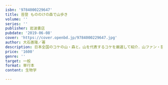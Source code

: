 ```yaml
---
isbn: '9784000229647'
title: 苔登 もののけの森で山歩き
volume: ''
series: ''
publisher: 岩波書店
pubdate: '2019-06-08'
cover: 'https://cover.openbd.jp/9784000229647.jpg'
author: 大石善隆／著
description: 日本全国のコケの山・森と，山を代表するコケを厳選して紹介．山ファン・苔ファン必携の書！〔カラー64頁〕
price: '1600'
genre: ''
target: 一般
format: 単行本
content: 生物学

---
```

